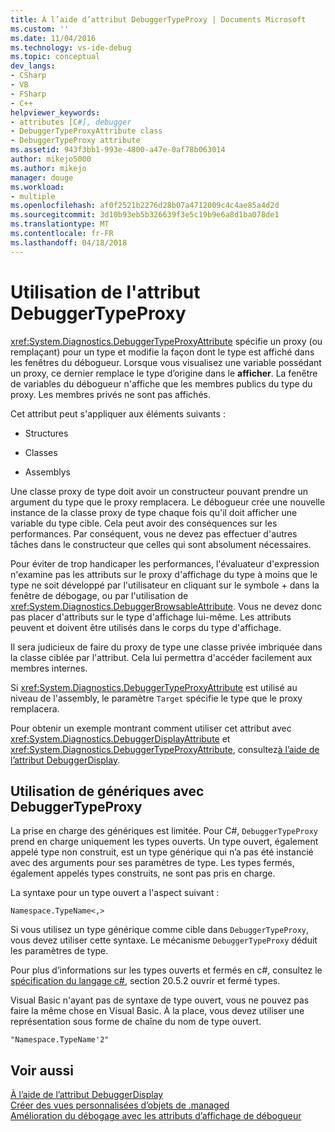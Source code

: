 ```yaml
---
title: À l’aide d’attribut DebuggerTypeProxy | Documents Microsoft
ms.custom: ''
ms.date: 11/04/2016
ms.technology: vs-ide-debug
ms.topic: conceptual
dev_langs:
- CSharp
- VB
- FSharp
- C++
helpviewer_keywords:
- attributes [C#], debugger
- DebuggerTypeProxyAttribute class
- DebuggerTypeProxy attribute
ms.assetid: 943f3bb1-993e-4800-a47e-0af78b063014
author: mikejo5000
ms.author: mikejo
manager: douge
ms.workload:
- multiple
ms.openlocfilehash: af0f2521b2276d28b07a4712009c4c4ae85a4d2d
ms.sourcegitcommit: 3d10b93eb5b326639f3e5c19b9e6a8d1ba078de1
ms.translationtype: MT
ms.contentlocale: fr-FR
ms.lasthandoff: 04/18/2018
---
```

# <a name="using-debuggertypeproxy-attribute"></a>Utilisation de l'attribut DebuggerTypeProxy
<xref:System.Diagnostics.DebuggerTypeProxyAttribute> spécifie un proxy (ou remplaçant) pour un type et modifie la façon dont le type est affiché dans les fenêtres du débogueur. Lorsque vous visualisez une variable possédant un proxy, ce dernier remplace le type d’origine dans le **afficher**. La fenêtre de variables du débogueur   n'affiche que les membres publics du type du proxy. Les membres privés ne sont pas affichés.  
  
 Cet attribut peut s'appliquer aux éléments suivants :  
  
-   Structures  
  
-   Classes  
  
-   Assemblys  
  
 Une classe proxy de type doit avoir un constructeur pouvant prendre un argument du type que le proxy remplacera. Le débogueur crée une nouvelle instance de la classe proxy de type chaque fois qu'il doit afficher une variable du type cible. Cela peut avoir des conséquences sur les performances. Par conséquent, vous ne devez pas effectuer d'autres tâches dans le constructeur que celles qui sont absolument nécessaires.  
  
 Pour éviter de trop handicaper les performances, l'évaluateur d'expression n'examine pas les attributs sur le proxy d'affichage du type à moins que le type ne soit développé par l'utilisateur en cliquant sur le symbole + dans la fenêtre de débogage, ou par l'utilisation de <xref:System.Diagnostics.DebuggerBrowsableAttribute>. Vous ne devez donc pas placer d'attributs sur le type d'affichage lui-même. Les attributs peuvent et doivent être utilisés dans le corps du type d'affichage.  
  
 Il sera judicieux de faire du proxy de type une classe privée imbriquée dans la classe ciblée par l'attribut. Cela lui permettra d'accéder facilement aux membres internes.  
  
 Si <xref:System.Diagnostics.DebuggerTypeProxyAttribute> est utilisé au niveau de l'assembly, le paramètre `Target` spécifie le type que le proxy remplacera.  
  
 Pour obtenir un exemple montrant comment utiliser cet attribut avec <xref:System.Diagnostics.DebuggerDisplayAttribute> et <xref:System.Diagnostics.DebuggerTypeProxyAttribute>, consultez[à l’aide de l’attribut DebuggerDisplay](../debugger/using-the-debuggerdisplay-attribute.md).  
  
## <a name="using-generics-with-debuggertypeproxy"></a>Utilisation de génériques avec DebuggerTypeProxy  
 La prise en charge des génériques est limitée. Pour C#, `DebuggerTypeProxy` prend en charge uniquement les types ouverts. Un type ouvert, également appelé type non construit, est un type générique qui n’a pas été instancié avec des arguments pour ses paramètres de type. Les types fermés, également appelés types construits, ne sont pas pris en charge.  
  
 La syntaxe pour un type ouvert a l'aspect suivant :  
  
 `Namespace.TypeName<,>`  
  
 Si vous utilisez un type générique comme cible dans `DebuggerTypeProxy`, vous devez utiliser cette syntaxe. Le mécanisme `DebuggerTypeProxy` déduit les paramètres de type.  
  
 Pour plus d’informations sur les types ouverts et fermés en c#, consultez le [spécification du langage c#](/dotnet/csharp/language-reference/language-specification), section 20.5.2 ouvrir et fermé types.  
  
 Visual Basic n'ayant pas de syntaxe de type ouvert, vous ne pouvez pas faire la même chose en Visual Basic. À la place, vous devez utiliser une représentation sous forme de chaîne du nom de type ouvert.  
  
 `"Namespace.TypeName'2"`  
  
## <a name="see-also"></a>Voir aussi  
 [À l’aide de l’attribut DebuggerDisplay](../debugger/using-the-debuggerdisplay-attribute.md)   
 [Créer des vues personnalisées d’objets de .managed](../debugger/create-custom-views-of-dot-managed-objects.md)   
 [Amélioration du débogage avec les attributs d’affichage de débogueur](/dotnet/framework/debug-trace-profile/enhancing-debugging-with-the-debugger-display-attributes)